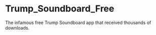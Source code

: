 # Trump_Soundboard_Free
The infamous free Trump Soundboard app that received thousands of downloads.
